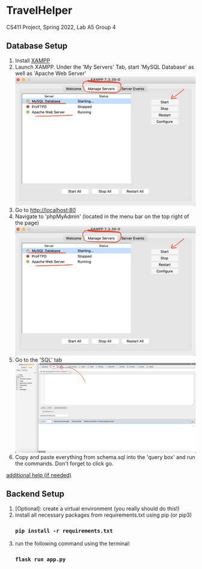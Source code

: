 # TravelHelper

CS411 Project, Spring 2022, Lab A5 Group 4

## Database Setup 

1. Install [XAMPP](https://www.apachefriends.org/index.html)
2. Launch XAMPP. Under the 'My Servers' Tab, start  'MySQL Database' as well as 'Apache Web Server'
![](readme-img/xampp.png)
3. Go to [http://localhost:80](http://localhost:3000)
4. Navigate to 'phpMyAdmin' (located in the menu bar on the top right of the page)
![](readme-img/xampp.png)
5. Go to the 'SQL' tab
![](readme-img/phpmyadmin.png)
6. Copy and paste everything from schema.sql into the 'query box' and run the commands. Don't forget to click go. 

[additional help (if needed)](https://www.askpython.com/python-modules/flask/flask-mysql-database)

## Backend Setup
1. [Optional]: create a virtual environment (you really should do this!)
2. install all necessary packages from requirements.txt using pip (or pip3)
	### `pip install -r requirements.txt` 
3. run the following command using the terminal: 
	### `flask run app.py`

